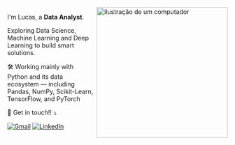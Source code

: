 <img src="https://raw.githubusercontent.com/MicaelliMedeiros/micaellimedeiros/master/image/computer-illustration.png" alt="ilustração de um computador" min-width="300px" max-width="300px" width="300px" align="right">

<p align="left"> 
  I'm Lucas, a <strong>Data Analyst</strong>.<br>
</p>

<p align="left">
  Exploring Data Science, Machine Learning and Deep Learning to build smart solutions.
</p>

<p align="left">
  🛠️ Working mainly with Python and its data ecosystem — including Pandas, NumPy, Scikit-Learn, TensorFlow, and PyTorch
</p>

<p align="left">
  💌 Get in touch!! ⤵️
</p>

<p align="left">
  <a href="https://mail.google.com/mail/u/0/?fs=1&tf=cm&source=mailto&to=lucasslv.dev@gmail.com" title="Gmail">
  <img src="https://img.shields.io/badge/-Gmail-FF0000?style=flat-square&labelColor=FF0000&logo=gmail&logoColor=white" alt="Gmail"/></a>
  <a href="https://www.linkedin.com/in/lucassllv/" title="LinkedIn">
  <img src="https://img.shields.io/badge/LinkedIn-0A66C2?style=flat-square&logo=linkedin&logoColor=white" alt="LinkedIn"/></a>
</p>
